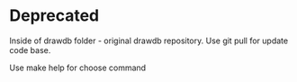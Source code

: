 # Deprecated

Inside of drawdb folder - original drawdb repository. Use git pull for update code base.

Use make help for choose command
